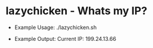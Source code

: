 # lazychicken - Whats my IP?

- Example Usage: ./lazychicken.sh

- Example Output: Current IP:  199.24.13.66

